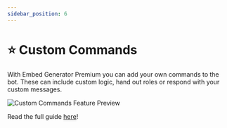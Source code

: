 ```yaml
---
sidebar_position: 6
---
```


# ⭐ Custom Commands

With Embed Generator Premium you can add your own commands to the bot. These can include custom logic, hand out roles or respond with your custom messages.

![Custom Commands Feature Preview](./custom-commands-feature.png)

Read the full guide [here](../guides/custom-commands)!
